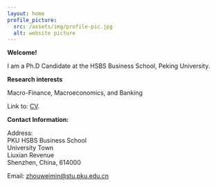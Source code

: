 ```yaml
---
layout: home
profile_picture:
  src: /assets/img/profile-pic.jpg
  alt: website picture
---
```


<strong>Welcome!</strong>

<p>
  I am a Ph.D Candidate at the HSBS Business School, Peking University. 
  
</p>


<strong>Research interests</strong>

<p>
  Macro-Finance, Macroeconomics, and Banking
</p>

<p>
  Link to: <a href="https://www.google.com">CV</a>.
</p>


<strong>Contact Information:</strong>

 <p>
 <div>Address:</div>
 <div>PKU HSBS Business School</div>
 <div>University Town</div>
 <div>Liuxian Revenue</div>
 <div>Shenzhen, China, 614000</div>
</p>

<p>
  Email: <a href="mailto:zhouweimin@stu.pku.edu.cn" target="_blank">zhouweimin@stu.pku.edu.cn</a>
</p>
